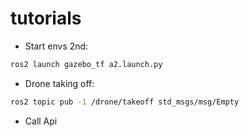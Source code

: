 # tutorials
- Start envs 2nd: 
```bash
ros2 launch gazebo_tf a2.launch.py
```
- Drone taking off: 
```bash
ros2 topic pub -1 /drone/takeoff std_msgs/msg/Empty
```
- Call Api

